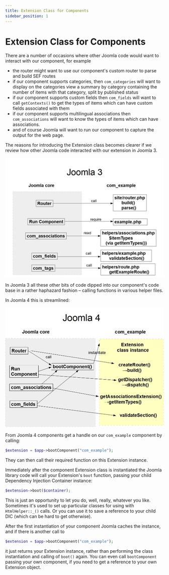 ```yaml
---
title: Extension Class for Components
sidebar_position: 1
---
```


Extension Class for Components
==============================

There are a number of occasions where other Joomla code would want to interact with our component, for example
- the router might want to use our component's custom router to parse and build SEF routes
- if our component supports categories, then `com_categories` will want to display on the categories view a summary by category containing the number of items with that category, split by published status
- if our component supports custom fields then `com_fields` will want to call `getContexts()` to get the types of items which can have custom fields associated with them
- if our component supports multilingual associations then `com_associations` will want to know the types of items which can have associations. 
- and of course Joomla will want to run our component to capture the output for the web page.

The reasons for introducing the Extension class becomes clearer if we review how other Joomla code interacted with our extension in Joomla 3. 

![Joomla 3 component access](_assets/extension-joomla3.jpg "Accessing a component in Joomla 3")

In Joomla 3 all these other bits of code dipped into our component's code base in a rather haphazard fashion – calling functions in various helper files.

In Joomla 4 this is streamlined:

![Joomla 4 component access](_assets/extension-joomla4.jpg "Accessing a component in Joomla 4")

From Joomla 4 components get a handle on our `com_example` component by calling:

```php
$extension = $app->bootComponent("com_example");
```

They can then call their required function on this Extension instance. 

Immediately after the component Extension class is instantiated the Joomla library code will call your Extension's `boot` function, passing your child Dependency Injection Container instance:

```php
$extension->boot($container);
```

This is just an opportunity to let you do, well, really, whatever you like. Sometimes it's used to set up particular classes for using with `HtmlHelper::_()` calls. Or you can use it to save a reference to your child DIC (which can be hard to get otherwise). 

After the first instantiation of your component Joomla caches the instance, and if there is another call to 

```php
$extension = $app->bootComponent("com_example");
```

it just returns your Extension instance, rather than performing the class instantiation and calling of `boot()` again. You can even call `bootComponent` passing your own component, if you need to get a reference to your own Extension object. 